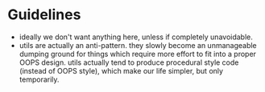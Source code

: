 # Guidelines

- ideally we don't want anything here, unless if completely unavoidable.
- utils are actually an anti-pattern. they slowly become an unmanageable dumping ground for things
  which require more effort to fit into a proper OOPS design. utils actually tend to produce
  procedural style code (instead of OOPS style), which make our life simpler, but only temporarily.